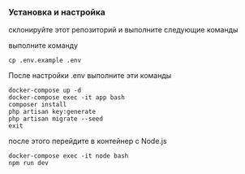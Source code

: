 ### Установка и настройка

склонируйте этот репозиторий и выполните следующие команды

выполните команду
```
cp .env.example .env
```
После настройки .env выполните эти команды
```
docker-compose up -d
docker-compose exec -it app bash 
composer install
php artisan key:generate
php artisan migrate --seed
exit
```
после этого перейдите в контейнер с Node.js

```
docker-compose exec -it node bash
npm run dev
```
